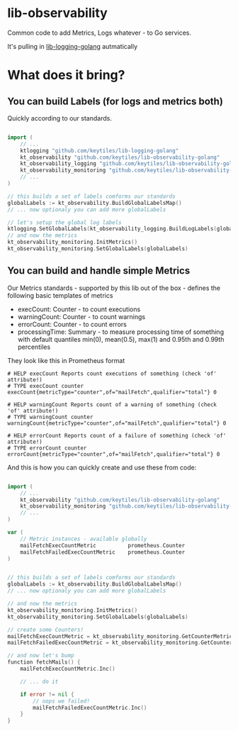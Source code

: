 # lib-observability

Common code to add Metrics, Logs whatever - to Go services.

It's pulling in [lib-logging-golang](https://github.com/keytiles/lib-logging-golang) autmatically

# What does it bring?

## You can build Labels (for logs and metrics both)

Quickly according to our standards.

```go

import (
    // ...
	ktlogging "github.com/keytiles/lib-logging-golang"
	kt_observability "github.com/keytiles/lib-observability-golang"
	kt_observability_logging "github.com/keytiles/lib-observability-golang/logging"
	kt_observability_monitoring "github.com/keytiles/lib-observability-golang/monitoring"
    // ...
)

// this builds a set of labels comforms our standards
globalLabels := kt_observability.BuildGlobalLabelsMap()
// ... now optionaly you can add more globalLabels

// let's setup the global log labels
ktlogging.SetGlobalLabels(kt_observability_logging.BuildLogLabels(globalLabels))
// and now the metrics
kt_observability_monitoring.InitMetrics()
kt_observability_monitoring.SetGlobalLabels(globalLabels)
```

## You can build and handle simple Metrics

Our Metrics standards - supported by this lib out of the box - defines the following basic templates of metrics
 * execCount: Counter - to count executions
 * warningCount: Counter - to count warnings
 * errorCount: Counter - to count errors
 * processingTime: Summary - to measure processing time of something with default quantiles min(0), mean(0.5), max(1) and 0.95th and 0.99th percentiles

They look like this in Prometheus format

```
# HELP execCount Reports count executions of something (check 'of' attribute!)
# TYPE execCount counter
execCount{metricType="counter",of="mailFetch",qualifier="total"} 0

# HELP warningCount Reports count of a warning of something (check 'of' attribute!)
# TYPE warningCount counter
warningCount{metricType="counter",of="mailFetch",qualifier="total"} 0

# HELP errorCount Reports count of a failure of something (check 'of' attribute!)
# TYPE errorCount counter
errorCount{metricType="counter",of="mailFetch",qualifier="total"} 0
```

And this is how you can quickly create and use these from code:

```go

import (
    // ...
	kt_observability "github.com/keytiles/lib-observability-golang"
	kt_observability_monitoring "github.com/keytiles/lib-observability-golang/monitoring"
    // ...
)

var (
	// Metric instances - available globally
	mailFetchExecCountMetric          prometheus.Counter
	mailFetchFailedExecCountMetric    prometheus.Counter
)


// this builds a set of labels comforms our standards
globalLabels := kt_observability.BuildGlobalLabelsMap()
// ... now optionaly you can add more globalLabels

// and now the metrics
kt_observability_monitoring.InitMetrics()
kt_observability_monitoring.SetGlobalLabels(globalLabels)

// create some Counters!
mailFetchExecCountMetric = kt_observability_monitoring.GetCounterMetricInstance(metrics.GetExecCountTemplate(), map[string]interface{}{"of": "mailFetch"})
mailFetchFailedExecCountMetric = kt_observability_monitoring.GetCounterMetricInstance(metrics.GetErrorCountTemplate(), map[string]interface{}{"of": "mailFetch"})

// and now let's bump
function fetchMails() {
    mailFetchExecCountMetric.Inc()

    // ... do it

    if error != nil {
        // oops we failed!
        mailFetchFailedExecCountMetric.Inc()
    }
}

```


